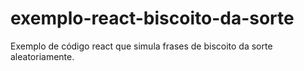 # exemplo-react-biscoito-da-sorte
 Exemplo de código react que simula frases de biscoito da sorte aleatoriamente.
